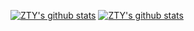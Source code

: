 
<!--
**ZTY18873242003/ZTY18873242003** is a ✨ _special_ ✨ repository because its `README.md` (this file) appears on your GitHub profile.

Here are some ideas to get you started:

- 🔭 I’m currently working on ...
- 🌱 I’m currently learning ...
- 👯 I’m looking to collaborate on ...
- 🤔 I’m looking for help with ...
- 💬 Ask me about ...
- 📫 How to reach me: ...
- 😄 Pronouns: ...
- ⚡ Fun fact: ...
-->

[![ZTY's github stats](https://github-readme-stats.vercel.app/api?username=ZTY18873242003&show_icons=true&theme=radical)](https://github.com/anuraghazra/github-readme-stats)
[![ZTY's github stats](https://github-readme-stats.vercel.app/api/top-langs/?username=ZTY18873242003&layout=compact)](https://github.com/anuraghazra/github-readme-stats)

